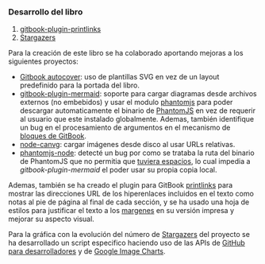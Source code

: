 ### Desarrollo del libro

1. [gitbook-plugin-printlinks](gitbook-plugin-printlinks.html)
2. [Stargazers](Stargazers.html)

Para la creación de este libro se ha colaborado aportando mejoras a los
siguientes proyectos:

* [Gitbook autocover](https://github.com/GitbookIO/plugin-autocover): uso de
  plantillas SVG en vez de un layout predefinido para la portada del libro.
* [gitbook-plugin-mermaid](https://github.com/lsenft/gitbook-plugin-mermaid):
  soporte para cargar diagramas desde archivos externos (no embebidos) y usar el
  modulo [phantomjs](https://github.com/Medium/phantomjs) para poder descargar
  automaticamente el binario de [PhantomJS](http://phantomjs.org) en vez de
  requerir al usuario que este instalado globalmente. Ademas, también
  identifique un bug en el procesamiento de argumentos en el mecanismo de
  [bloques de GitBook](https://github.com/GitbookIO/gitbook/issues/934).
* [node-canvg](https://github.com/yetzt/node-canvg): cargar imágenes desde disco
  al usar URLs relativas.
* [phantomjs-node](https://github.com/sgentle/phantomjs-node): detecté un bug
  por como se trataba la ruta del binario de PhantomJS que no permitia que
  [tuviera espacios](https://github.com/sgentle/phantomjs-node/issues/320), lo
  cual impedia a *gitbook-plugin-mermaid* el poder usar su propia copia local.

Ademas, también se ha creado el plugin para GitBook
[printlinks](gitbook-plugin-printlinks.html) para mostrar las direcciones URL de
los hiperenlaces incluidos en el texto como notas al pie de página al final de
cada sección, y se ha usado una hoja de estilos para justificar el texto a los
[margenes](https://en.wikipedia.org/wiki/Typographic_alignment#Justified) en su
versión impresa y mejorar su aspecto visual.

Para la gráfica con la evolución del número de [Stargazers](Stargazers.html) del
proyecto se ha desarrollado un script especifico haciendo uso de las APIs de
[GitHub para desarrolladores](https://developer.github.com/v3) y de
[Google Image Charts](https://developers.google.com/chart/image).
